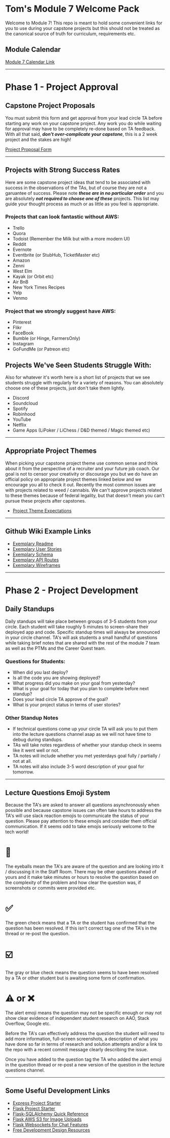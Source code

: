<!-- ![legos](https://c.tenor.com/PwEIXSJWhsQAAAAd/tenor.gif) -->
<!-- ![legos 3](https://external-content.duckduckgo.com/iu/?u=https%3A%2F%2Fcdn.dribbble.com%2Fusers%2F155667%2Fscreenshots%2F3106656%2F10000-layers-of-legos.gif&f=1&nofb=1) -->
<!-- ![red legos](https://i.giphy.com/media/l0JMrPWRQkTeg3jjO/giphy.webp) -->
<!-- ![house2](https://i.pinimg.com/originals/46/cb/a9/46cba9f93a3d437db6d42f4bcd1a5f5f.gif) -->
<!-- ![nyc](https://www.insideoutgroup.co.uk/wp-content/uploads/2018/02/One_World_Centre_Building_Time_Lapse-.gif) -->
<!-- ![bbq](https://media.tenor.co/images/8a95f6c7faba89227ff436a250a53948/raw) -->
<!-- ![house](https://i.pinimg.com/originals/21/a0/48/21a048683eac0167afde15a1dae633e0.gif) -->
<!-- ![welcome](https://gifimage.net/wp-content/uploads/2017/09/animated-welcome-gif-12.gif) -->
<!-- ![marathon](https://external-content.duckduckgo.com/iu/?u=http%3A%2F%2Fcdn.lowgif.com%2Fmedium%2F843ae510cfd8baba-ellen-gordon-cpas-4-a-cause-5k-run-walk.gif&f=1&nofb=1) -->

# Tom's Module 7 Welcome Pack

Welcome to Module 7! This repo is meant to hold some convenient links for you to use during your capstone projects but this should not be treated as the canonical source of truth for curriculum, requirements etc.
<!-- 
```txt
⚠️ IMPORTANT NOTE: If you are checking this out before your first capstone week officially begins please make sure you are keeping your pre-capstone project your top priority. All of this should be considered secondary until that project is done.
```
 -->
## Module Calendar

<!-- This calendar is your primary resource for knowing what you should be working on at any given time and when your deadlines are. Refer to it every day and check it before asking for clarification whenever possible.  -->

[Module 7 Calendar Link](https://calendar.google.com/calendar/u/0/embed?src=c_al83m9o7es4b69frh3mk41ia68@group.calendar.google.com&ctz=America/Los_Angeles)

---

# Phase 1 - Project Approval

## Capstone Project Proposals

You must submit this form and get approval from your lead circle TA before starting any work on your capstone project. Any work you do while waiting for approval may have to be completely re-done based on TA feedback. With all that said, ***don't over-complicate your capstone***, this is a 2 week project and the stakes are high!

[Project Proposal Form](https://docs.google.com/forms/d/e/1FAIpQLScBbMqc8VDb0VmOJduQf1ZEwZsxD3k1DL_uFzJ782LwgBXCZg/viewform?usp=sf_link)
<!-- [Project Proposal Form](https://docs.google.com/forms/d/e/1FAIpQLSeGVXOG9IKf3iGPWZRcSMEepB8eS5xQEt4nGhmoFhQBBBBSWA/viewform?usp=sf_link) (updated) -->



<!-- Choose a project that you feel confident that you could build in half the time you're being given. This is the professional move for an engineer under a tight inflexible deadline.
 -->
<!-- With all that said don't forget to pick something fun if you can. Regardless we're excited to see what you all pick so we can get you approved! -->

---

## Projects with Strong Success Rates

Here are some capstone project ideas that tend to be associated with success in the observations of the TAs, but of course they are not a garuantee of success. Please note ***these are in no particular order*** and you are absolutely ***not required to choose one of these*** projects. This list may guide your thought process as much or as little as you feel is appropriate.

### Projects that can look fantastic without AWS:
* Trello
* Quora
* Todoist (Remember the Milk but with a more modern UI)
* Reddit
* Evernote
* Eventbrite (or StubHub, TicketMaster etc)
* Amazon
* Zenni
* West Elm
* Kayak (or Orbit etc)
* Air BnB 
* New York Times Recipes
* Yelp
* Venmo

### Project that we strongly suggest have AWS:
* Pinterest
* Flikr
* FaceBook
* Bumble (or Hinge, FarmersOnly)
* Instagram
* GoFundMe (or Patreon etc)


## Projects We've Seen Students Struggle With:

Also for whatever it's worth here is a short list of projects that we see students struggle with regularly for a variety of reasons. You can absolutely choose one of these projects, just don't take them lightly.

* Discord 
* Soundcloud
* Spotify
* Robinhood
* YouTube
* Netflix
* Game Apps (LiPoker / LiChess / D&D themed / Magic themed etc)


<!-- * [Instagram](https://www.instagram.com/)
* [Air BnB](https://www.airbnb.com/)
* [Yelp](https://www.yelp.com/)
* [Quora](https://www.quora.com/?share=1)
* [Reddit](https://www.reddit.com/)
* [Todoist](https://todoist.com/) (Remember the Milk but with a more modern UI)
* [New York Times Recipes](https://cooking.nytimes.com/)
* [Evernote](https://evernote.com/)
* [West Elm](https://www.westelm.com/)
* [Robinhood](https://robinhood.com/us/en/)
* [Trello](https://trello.com/) -->

---

## Appropriate Project Themes

When picking your capstone project theme use common sense and think about it from the perspective of a recruiter and your future job coach. Our goal is not to censor your creativity or discourage you but we do have an official policy on appropriate project themes linked below and we encourage you all to check it out. Recently the most common issues are with projects related to weed / cannabis. We can't approve projects related to these themes because of federal legality, but that doesn't mean you can't pursue these projects after capstones.

* [Project Theme Expectations](https://github.com/tombetthauser/module-7-welcome/blob/main/Project%20Theme%20Expectations%20-%20Student%20Facing%20Discussion.pdf)


<!-- ---

## Minimul Viable Product / Project

Remember, a minimum viable product is the absolute least you can put out that is also a usable product. For your capstone project this means 2 fully functional CRUD features with validation error messages that are unequivocally intuitive and simple to use by someone who has never seen the app before.

Remember, a successful capsone project does not need AWS, Google Maps, Web Sockets or more than 2 CRUD features. But the 2 CRUD features that you do build need to feel and function complete to pass. Essentially, this image says it all both for your capstone project and future projects in your career. If image files could be made out of solid gold, it would be. Keep it in mind always.

![mvps](https://i.imgur.com/vfIpcWn.png) -->


---

## Github Wiki Example Links

* [Exemplary Readme](https://github.com/sezder/HQ/blob/main/README.md)
* [Exemplary User Stories](https://github.com/sezder/HQ/wiki/User-Stories)
* [Exemplary Schema](https://github.com/chrisoney/mercenary-review/wiki/Database-Schema-and-Backend-Routes)
* [Exemplary API Routes](https://github.com/sezder/HQ/wiki/API-Routes)
* [Exemplary Wireframes](https://github.com/chrisoney/mercenary-review/wiki/Wireframes-and-Front-End-Routes)

<!-- [user stories requirements](https://docs.google.com/document/d/1LzfYEuvd-WcHkGVycn1d95kXgoIbvrAyzAkcR9C8z2g/edit) -->

---

# Phase 2 - Project Development

## Daily Standups

Daily standups will take place between groups of 3-5 students from your circle. Each student will take roughly 5 minutes to screen-share their deployed app and code. Specific standup times will always be announced in your circle channel. TA's will ask students a small handful of questions while taking brief notes that are shared with the rest of the module 7 team as well as the PTMs and the Career Quest team.

### Questions for Students:

* When did you last deploy?
* Is all the code you are showing deployed?
* What progress did you make on your goal from yesterday?
* What is your goal for today that you plan to complete before next standup? 
* Does your lead circle TA approve of the goal?
* What is your project status in terms of user stories?

### Other Standup Notes

* If technical questions come up your circle TA will ask you to put them into the lecture questions channel asap as we will not have time to debug during standups.
* TAs will take notes regardless of whether your standup check in seems like it went well or not.
* TA notes will include whether you met yesterdays goal fully / partially / not at all.
* TA notes will also include 3-5 word description of your goal for tomorrow.

---

## Lecture Questions Emoji System

Because the TA's are asked to answer all questions asynchronously when possible and because capstone issues can often take hours to address the TA's will use slack reaction emojis to communicate the status of your question. Please pay attention to these emojis and consider them official communication. If it seems odd to take emojis seriously welcome to the tech world!


# 👀
The eyeballs mean the TA's are aware of the question and are looking into it / discussing it in the Staff Room. There may be other questions ahead of yours and it make take minutes or hours to resolve the question based on the complexity of the problem and how clear the question was, if screenshots or commits were provided etc.

# ✅
The green check means that a TA or the student has confirmed that the question has been resolved. If this isn't correct tag one of the TA's in the thread or re-post the question.

# ☑️
The gray or blue check means the question seems to have been resolved by a TA or other student but is awaiting some form of confirmation.

# ⚠️ or ❌
The alert emoji means the question may not be specific enough or may not show clear evidence of independent student research on AAO, Stack Overflow, Google etc. 

Before the TA's can effectively address the question the student will need to add more information, full-screen screenshots, a description of what you have done so far in terms of research and solution attempts and/or a link to the repo with a recent commit message clearly describing the issue.

Once you have added to the question tag the TA who added the alert emoji in the question thread or re-post a new version of the question in the lecture questions channel.

---

## Some Useful Development Links

<!-- * [Module 7 Expectations](https://hackmd.io/@jwarren/Sycd24fId) -->
<!-- * [Example Project Wiki (doesn't include readme or user stories)](https://github.com/chrisoney/mercenary-review/wiki) -->
<!-- * [Asking Good Questions](https://hackmd.io/@jwarren/Hkt6Ew9S_) -->
* [Express Project Starter](https://drive.google.com/file/d/16wNaP57ICFULb1F3YeZ4MH80hWrUZO8-/view)
* [Flask Project Starter](https://github.com/appacademy-starters/python-project-starter)
* [Flask-SQLAlchemy Quick Reference](https://hackmd.io/@app-academy/flask-sqlalchemy-reference)
* [Flask AWS S3 for Image Uploads](https://hackmd.io/4yEAJpBXSWCZmI16J5ID1Q)
* [Flask Websockets for Chat Features](https://hackmd.io/oTn-ZTjcQRO5Ghbv9tO9ug)
* [Free Development Design Resources](https://github.com/bradtraversy/design-resources-for-developers#stock-photos)

<!-- [New Asking Questions Guide with Emojis](https://docs.google.com/document/d/1LMgYJ0TgZBdbE-D7rEQLAXyRWesSJl5aR_H2KPUJhCQ/edit#) -->
<!-- [Leah's Module 6 Link](https://docs.google.com/spreadsheets/d/1GyViJX0PZxBcgtkcurtHMGEgI08YitHX1M_vpHmV1rU/edit#gid=0) -->

<!-- ---

# Phase 3 - Grading

## Capstone Scorecards

!(sample scorecard)[https://lh3.googleusercontent.com/oXWP12GslsA4LTultMPXC1CL8cNNx3EFcZTyiYduUfOspIBd7Bzf3kqlKSCcZ8j1DbAy2oqptbaM-3KajPpFNmVfbT24kxVqqzm7DnCYbuZqIu2U2wfcbye7AJHxB9Tz5w0vBon3hJ5_]

## Pre-Grading 

## Final Grading

## Deferrals

## Dismissals -->
